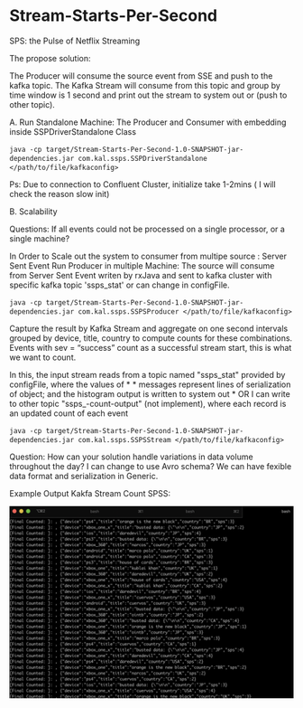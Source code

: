 # Stream-Starts-Per-Second
SPS: the Pulse of Netflix Streaming

The propose solution: 

The Producer will consume the source event from SSE and push to the kafka topic. The Kafka Stream will consume from this topic and group by time window is 1 second and print out the stream to system out or (push to other topic).

A. Run Standalone Machine:
The Producer and Consumer with embedding inside SSPDriverStandalone Class

```
java -cp target/Stream-Starts-Per-Second-1.0-SNAPSHOT-jar-dependencies.jar com.kal.ssps.SSPDriverStandalone </path/to/file/kafkaconfig>
```
Ps: Due to connection to Confluent Cluster, initialize take 1-2mins ( I will check the reason slow init)

B. Scalability

 Questions: If all events could not be processed on a single processor, or a single machine?

In Order to Scale out the system to consumer from multipe source : Server Sent Event 
Run Producer in multiple Machine:
The source will consume from Server Sent Event writen by rxJava and sent to kafka cluster with specific kafka topic 'ssps_stat' or can change in configFile.

```
java -cp target/Stream-Starts-Per-Second-1.0-SNAPSHOT-jar-dependencies.jar com.kal.ssps.SSPSProducer </path/to/file/kafkaconfig>
```

Capture the result by Kafka Stream and aggregate on one second intervals grouped by device, title, country to compute counts for these combinations. Events with sev = “success” count as a successful stream start, this is what we want to count.

In this, the input stream reads from a topic named "ssps_stat" provided by configFile, where the values of
     *  * messages represent lines of serialization of object; and the histogram output is written to system out
     *  OR I can write to other topic "ssps_-count-output" (not implement), where each record is an updated count of each event

```
java -cp target/Stream-Starts-Per-Second-1.0-SNAPSHOT-jar-dependencies.jar com.kal.ssps.SSPSStream </path/to/file/kafkaconfig>
```

Question: How can your solution handle variations in data volume throughout the day?
I can change to use Avro schema? We can have fexible data format and serialization in Generic.


Example Output Kakfa Stream Count SPSS:

![stream count](https://github.com/ldkhanh/Stream-Starts-Per-Second/blob/master/Sample%20Output%20From%20KafkaStream%20Count.png)
